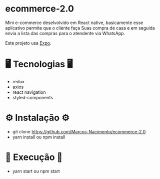 # ecommerce-2.0

Mini e-commerce deselvolvido em React native, basicamente esse aplicativo permite que o cliente faça
Suas compra de casa e em seguida envia a lista das compras para o atendente via WhatsApp.

Este projeto usa [Expo](https://expo.io/).

# 🖥 Tecnologias 🖥

- redux
- axios
- react navigation
- styled-components

# ⚙ Instalação ⚙

 - git clone https://github.com/Marcos-Nacimento/ecommerce-2.0
 - yarn install ou npm install

# 🚀 Execução 🚀

 - yarn start ou npm start
